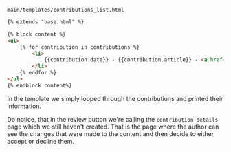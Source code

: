`main/templates/contributions_list.html`
```html
{% extends "base.html" %}

{% block content %}
<ul>
	{% for contribution in contributions %}
		<li>
		    {{contribution.date}} - {{contribution.article}} - <a href="{% url 'contribution-details' contribution.id %}">Review</a>
	    </li>
	{% endfor %}
</ul>
{% endblock content%}
```

In the template we simply looped through the contributions and printed their information.

Do notice, that in the review button we're calling the `contribution-details` page which we still haven't created. That is the page where the author can see the changes that were made to the content and then decide to either accept or decline them.